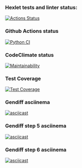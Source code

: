 ### Hexlet tests and linter status:
[![Actions Status](https://github.com/Timur-Latypov/python-project-50/workflows/hexlet-check/badge.svg)](https://github.com/Timur-Latypov/python-project-50/actions)

### Github Actions status
[![Python CI](https://github.com/Timur-Latypov/python-project-50/actions/workflows/my_test.yml/badge.svg)](https://github.com/Timur-Latypov/python-project-50/actions/workflows/my_test.yml)

### CodeClimate status
[![Maintainability](https://api.codeclimate.com/v1/badges/e655f707b228a4c19106/maintainability)](https://codeclimate.com/github/Timur-Latypov/python-project-50/maintainability)

### Test Coverage
[![Test Coverage](https://api.codeclimate.com/v1/badges/e655f707b228a4c19106/test_coverage)](https://codeclimate.com/github/Timur-Latypov/python-project-50/test_coverage)

### Gendiff asciinema
[![asciicast](https://asciinema.org/a/jFCtTu2rG7aI7Zq1UpgJO1Bqu.svg)](https://asciinema.org/a/jFCtTu2rG7aI7Zq1UpgJO1Bqu)

### Gendiff step 5 asciinema
[![asciicast](https://asciinema.org/a/r0WjCtImUJ4WxxVxYTm8rRea0.svg)](https://asciinema.org/a/r0WjCtImUJ4WxxVxYTm8rRea0)

### Gendiff step 6 asciinema
[![asciicast](https://asciinema.org/a/XXxYJT0dKW7PL9iB4MIio9xaX.svg)](https://asciinema.org/a/XXxYJT0dKW7PL9iB4MIio9xaX)